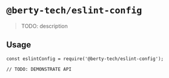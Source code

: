 # `@berty-tech/eslint-config`

> TODO: description

## Usage

```
const eslintConfig = require('@berty-tech/eslint-config');

// TODO: DEMONSTRATE API
```

